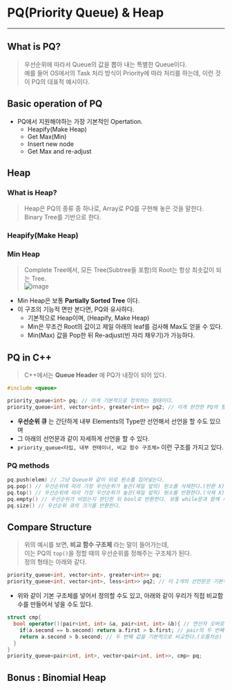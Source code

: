 # PQ(Priority Queue) & Heap
---
## What is PQ?
> 우선순위에 따라서 Queue의 값을 뽑아 내는 특별한 Queue이다.  
> 예를 들어 OS에서의 Task 처리 방식이 Priority에 따라 처리를 하는데, 이런 것이 PQ의 대표적 예시이다.  

## Basic operation of PQ
- PQ에서 지원해야하는 가장 기본적인 Opertation.
  - Heapify(Make Heap)
  - Get Max(Min)
  - Insert new node
  - Get Max and re-adjust

## Heap
### What is Heap?
> Heap은 PQ의 종류 중 하나로, Array로 PQ를 구현해 놓은 것을 말한다.  
> Binary Tree를 기반으로 한다.  

### Heapify(Make Heap)


### Min Heap
> Complete Tree에서, 모든 Tree(Subtree들 포함)의 Root는 항상 최솟값이 되는 Tree.  
![image](https://user-images.githubusercontent.com/71700079/144560225-4da4478e-bd11-4359-8cc4-bca551946ef8.png)  

- Min Heap은 보통 __Partially Sorted Tree__ 이다.
- 이 구조의 기능적 면만 본다면, PQ와 유사하다.
  - 기본적으로 Heap이며, (Heapify, Make Heap)
  - Min은 무조건 Root의 값이고 제일 아래의 leaf를 검사해 Max도 얻을 수 있다.
  - Min(Max) 값을 Pop한 뒤 Re-adjust(빈 자리 채우기)가 가능하다.

## PQ in C++
> C++에서는 __Queue Header__ 에 PQ가 내장이 되어 있다.  
```C++
#include <queue>

priority_queue<int> pq; // 이게 기본적으로 정의하는 형태이다.
priority_queue<int, vector<int>, greater<int>> pq2; // 이게 완전한 PQ의 형태이다.
```
- __우선순위 큐__ 는 간단하게 내부 Elements의 Type만 선언해서 선언을 할 수도 있으며
- 그 아래의 선언문과 같이 자세하게 선언을 할 수 있다.
- ```priority_queue<타입, 내부 컨테이너, 비교 함수 구조체>``` 이런 구조를 가지고 있다.

### PQ methods
```C++
pq.push(elem) // 그냥 Queue와 같이 뒤로 원소를 집어넣는다.
pq.pop() // 우선순위에 따라 가장 우선순위가 높은(제일 앞의) 원소를 삭제한다.(반환 X)
pq.top() // 우선순위에 따라 가장 우선순위가 높은(제일 앞의) 원소를 반환한다.(삭제 X)
pq.empty() // 우선순위가 비었는지 판단한 뒤 bool로 반환한다. 보통 while문과 함께 사용된다.
pq.size() // 우선순위 큐의 크기를 반환한다.
```
## Compare Structure
> 위의 예시를 보면, __비교 함수 구조체__ 라는 말이 들어가는데,  
> 이는 PQ의 ```top()```을 정할 때의 우선순위를 정해주는 구조체가 된다.  
> 정의 형태는 아래와 같다.  

```C++
priority_queue<int, vector<int>, greater<int>> pq;
priority_queue<int, vector<int>, less<int>> pq2; // 이 2개의 선언문은 기본적인 내림차순, 오름차순의 우선순위를 결정하는 비교 구조체로 선언한 것이다.
```
- 위와 같이 기본 구조체를 넣어서 정의할 수도 있고, 아래와 같이 우리가 직접 비교함수를 만들어서 넣을 수도 있다.
```C++
struct cmp{
  bool operator()(pair<int, int> &a, pair<int, int> &b){ // 연산자 오버로딩
    if(a.second == b.second) return a.first > b.first; // pair의 두 번째 값이 같으면 첫번째 값 비교
    return a.second > b.second; // 두 번째 값을 기본적으로 비교한다.(오름차순)
  }
}
priority_queue<pair<int, int>, vector<pair<int, int>>, cmp> pq; 
```

## Bonus : Binomial Heap
